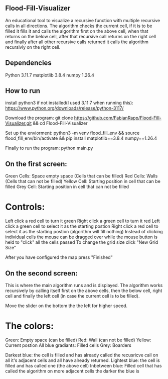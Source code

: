 ## Flood-Fill-Visualizer
An educational tool to visualize a recursive function with multiple recursive calls in all directions.
The algorithm checks the current cell, if it is to be filled it fills it and calls the algorithm first on the above cell, when that returns on the below cell, after that recursive call returns on the right cell and finally after all other recursive calls returned it calls the algorithm  recursivly on the right cell.

## Dependencies
Python 3.11.7
matplotlib                3.8.4
numpy                     1.26.4

## How to run

install python3 if not installed(I used 3.11.7 when running this):
https://www.python.org/downloads/release/python-3117/

Download the program:
git clone https://github.com/FabianRapp/Flood-Fill-Visualizer.git && cd Flood-Fill-Visualizer

Set up the enviorment:
python3 -m venv flood_fill_env && source flood_fill_env/bin/activate && pip install matplotlib==3.8.4 numpy==1.26.4

Finally to run the program:
python main.py


## On the first screen:
Green Cells: Space empty space (Cells that can be filled)
Red Cells: Walls (Cells that can not be filled)
Yellow Cell: Starting position in cell that can be filled
Grey Cell: Starting position in cell that can not be filled

# Controls:
Left click a red cell to turn it green
Right click a green cell to turn it red
Left click a green cell to select it as the starting postion
Right click a red cell to select it as the starting postion (algorithm will fill nothing)
Instead of clicking individual cells the mouse can be dragged over while the mouse button is held to "click" all the cells passed
To change the grid size click "New Grid Size"

After you have configured the map press "Finished"


## On the second screen:
This is where the main algorithm runs and is displayed.
The algorithm works recursively by calling itself first on the above cells, then the below cell, right cell and finally the left cell (in case the current cell is to be filled).

Move the slider on the bottom the the left for higher speed.

# The colors:
Green: Empty space (can be filled)
Red: Wall (can not be filled)
Yellow: Current postion
All blue gradiants: Filled cells
Grey: Boarders

Darkest blue: the cell is filled and has already called the recusricve call on all it's adjacent cells and all have already returned.
Lightest blue: the cell is filled and has called one (the above cell)
Inbetween blue: Filled cell that has called the algorithm on more adjacent cells the darker the blue is
